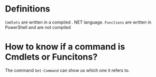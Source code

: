 # Definitions
`Cmdlets` are written in a compiled . NET language.
`Functions` are written in PowerShell and are not compiled

# How to know if a command is Cmdlets or Funcitons?
The command `Get-Command` can show us which one it refers to.
